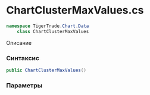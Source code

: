 
# ChartClusterMaxValues.cs
```csharp
namespace TigerTrade.Chart.Data  
    class ChartClusterMaxValues
```

Описание

### Синтаксис
```csharp
public ChartClusterMaxValues()
```

### Параметры

                    
                    